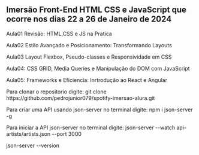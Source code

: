 ## Imersão Front-End HTML CSS e JavaScript que ocorre nos dias 22 a 26 de Janeiro de 2024
<p>
  Aula01 Revisão: HTML,CSS e JS na Pratica   
</p>

<p>
  Aula02 Estilo Avançado e Posicionamento: Transformando Layouts 
</p>

<p>
  Aula03 Layout Flexbox, Pseudo-classes e Responsividade em CSS
</p>

<p>
  Aula04: CSS GRID, Media Queries e Manipulação do DOM com JavaScript
</p>

<p>
  Aula05: Frameworks e Eficiencia: Inrtrodução ao React e Angular
</p>

<p>Para clonar o repositorio digite: git clone https://github.com/pedrojunior079/spotify-imersao-alura.git</p>

<p>Para criar uma API usando json-server no terminal digite: npm i json-server -g</p>
<p>Para iniciar a API json-server no terminal digite: json-server --watch api-artists/artists.json --port 3000</p>
json-server --version


